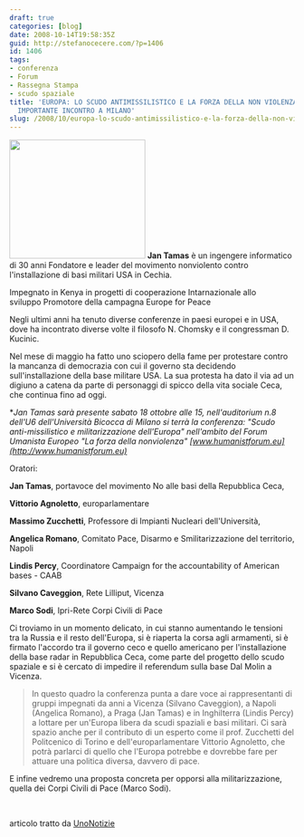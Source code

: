 ```yaml
---
draft: true
categories: [blog]
date: 2008-10-14T19:58:35Z
guid: http://stefanocecere.com/?p=1406
id: 1406
tags:
- conferenza
- Forum
- Rassegna Stampa
- scudo spaziale
title: 'EUROPA: LO SCUDO ANTIMISSILISTICO E LA FORZA DELLA NON VIOLENZA. IL 18 OTTOBRE
  IMPORTANTE INCONTRO A MILANO'
slug: /2008/10/europa-lo-scudo-antimissilistico-e-la-forza-della-non-violenza-il-18-ottobre-importante-incontro-a-milano/
---
```


<img class="size-medium wp-image-1407 alignleft" title="scudo-missili" src="http://stefanocecere.com/wp-content/uploads/sites/3/2008/10/scudo-missili.jpg" alt="" width="240" height="210" /> **Jan Tamas** è un ingengere informatico di 30 anni Fondatore e leader del movimento nonviolento contro l'installazione di basi militari USA in Cechia.
  
Impegnato in Kenya in progetti di cooperazione Intarnazionale allo sviluppo Promotore della campagna Europe for Peace
  
Negli ultimi anni ha tenuto diverse conferenze in paesi europei e in USA, dove ha incontrato diverse volte il filosofo N. Chomsky e il congressman D. Kucinic.
  
Nel mese di maggio ha fatto uno sciopero della fame per protestare contro la mancanza di democrazia con cui il governo sta decidendo sull'installazione della base militare USA. La sua protesta ha dato il via ad un digiuno a catena da parte di personaggi di spicco della vita sociale Ceca, che continua fino ad oggi.

**Jan Tamas sarà presente sabato 18 ottobre alle 15, nell'auditorium n.8 dell'U6 dell'Università Bicocca di Milano si terrà la conferenza: *"Scudo anti-missilistico e militarizzazione dell'Europa" nell'ambito del Forum Umanista Europeo "La forza della nonviolenza" [www.humanistforum.eu](http://www.humanistforum.eu)**

Oratori:
  
**Jan Tamas**, portavoce del movimento No alle basi della Repubblica Ceca,
  
**Vittorio Agnoletto**, europarlamentare
  
**Massimo Zucchetti**, Professore di Impianti Nucleari dell'Università,
  
**Angelica Romano**, Comitato Pace, Disarmo e Smilitarizzazione del territorio, Napoli
  
**Lindis Percy**, Coordinatore Campaign for the accountability of American bases - CAAB
  
**Silvano Caveggion**, Rete Lilliput, Vicenza 
  
**Marco Sodi**, Ipri-Rete Corpi Civili di Pace

Ci troviamo in un momento delicato, in cui stanno aumentando le tensioni tra la Russia e il resto dell'Europa, si è riaperta la corsa agli armamenti, si è firmato l'accordo tra il governo ceco e quello americano per l'installazione della base radar in Repubblica Ceca, come parte del progetto dello scudo spaziale e si è cercato di impedire il referendum sulla base Dal Molin a Vicenza.

>In questo quadro la conferenza punta a dare voce ai rappresentanti di gruppi impegnati da anni a Vicenza (Silvano Caveggion), a Napoli (Angelica Romano), a Praga (Jan Tamas) e in Inghilterra (Lindis Percy) a lottare per un'Europa libera da scudi spaziali e basi militari. Ci sarà spazio anche per il contributo di un esperto come il prof. Zucchetti del Politcenico di Torino e dell'europarlamentare Vittorio Agnoletto, che potrà parlarci di quello che l'Europa potrebbe e dovrebbe fare per attuare una politica diversa, davvero di pace.
  
E infine vedremo una proposta concreta per opporsi alla militarizzazione, quella dei Corpi Civili di Pace (Marco Sodi).

 

articolo tratto da [UnoNotizie](http://www.unonotizie.it/1813-europa-lo-scudo-antimissilistico-e-la-forza-della-non-violenza-il-18-ottobre-importante-incontro-a-milano.php)